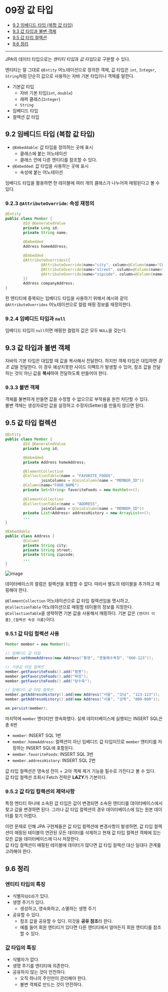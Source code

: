 # 09장 값 타입

* [9.2 임베디드 타입 (복합 값 타입)](#92-임베디드-타입-복합-값-타입)
* [9.3 값 타입과 불변 객체](#93-값-타입과-불변-객체)
* [9.5 값 타입 컬렉션](#95-값-타입-컬렉션)
* [9.6 정리](#96-정리)

---

JPA의 데이터 타입으로는 *엔티티 타입*과 *값 타입*으로 구분할 수 있다.

엔티티는 말 그대로 `@Entity` 어노테이션으로 정의한 객체, 값 타입은 `int`, `Integer`, `String`처럼 단순히 값으로 사용하는 자바 기본 타입이나 객체를 말한다.

* 기본값 타입
    * 자바 기본 타입(`int`, `double`)
    * 래퍼 클래스(`Integer`)
    * `String`
* 임베디드 타입
* 컬렉션 값 타입

## 9.2 임베디드 타입 (복합 값 타입)
* `@Embeddable`: 값 타입을 정의하는 곳에 표시
    * 클래스에 붙는 어노테이션
    * 클래스 안에 다른 엔티티를 참조할 수 있다.
* `@Embedded`: 값 타입을 사용하는 곳에 표시
    * 속성에 붙는 어노테이션

임베디드 타입을 활용하면 한 테이블에 여러 개의 클래스가 나누어져 매핑된다고 볼 수있다. 

### 9.2.3 `@AttributeOverride`: 속성 재정의
```java
@Entity
public class Member {
		@Id @GeneratedValue
		private Long id;
		private String name;
		
		@Embedded
		Address homeAddress;

		@Embedded
		@AttributeOverrides({
				@AttributeOverride(name="city", column=@Column(name="COMPANY_CITY")),
				@AttributeOverride(name="street", column=@Column(name="COMPANY_STREET")),
				@AttributeOverride(name="zipcode", column=@Column(name="COMPANY_ZIPCODE"))
		})
		Address companyAddress;
}
```
한 엔티티에 중복되는 임베디드 타입을 사용하기 위해서 예시와 같이 `@AttributeOverrides` 어노테이션으로 컬럼 매핑 정보를 재정의한다.

### 9.2.4 임베디드 타입과 `null`
임베디드 타입이 `null`이면 매핑한 컬럼의 값은 모두 `NULL`을 갖는다.

## 9.3 값 타입과 불변 객체
자바의 기본 타입은 대입할 때 값을 복사해서 전달한다. 하지만 객체 타입은 대입하면 *참조 값*을 전달한다. 이 경우 예상치못한 사이드 이펙트가 발생할 수 있어, 참조 값을 전달하는 것이 아닌 값을 **복사**하여 전달하도록 만들어야 한다.

### 9.3.3 불변 객체
객체를 불변하게 만들면 값을 수정할 수 없으므로 부작용을 원천 차단할 수 있다.<br>
불변 객체는 생성자로만 값을 설정하고 수정자(Setter)를 만들지 않으면 된다.

## 9.5 값 타입 컬렉션
```java
@Entity
public class Member {
		@Id @GeneratedValue
		private Long id;

		@Embedded
		private Address homeAddress;

		@ElementCollection
		@CollectionTable(name = "FAVORITE_FOODS",
				joinColumns = @JoinColumn(name = "MEMBER_ID"))
		@Column(name="FOOD_NAME")
		private Set<String> favoriteFoods = new HashSet<>();
		
		@ElementCollection
		@CollectionTable(name = "ADDRESS", 
				joinColumns = @JoinColumn(name = "MEMBER_ID"))
		private List<Address> addressHistory = new ArrayList<>();
		...
}

@Embeddable
public class Address {
		@Column
		private String city;
		private String street;
		private String zipcode;
		...
}
```
![image](https://github.com/rhyun9584/Today-I-Learned/assets/45452033/0d4d57a1-6019-4db8-a828-d29cbc5387cd)

데이터베이스의 컬럼은 컬렉션을 포함할 수 없다. 따라서 별도의 테이블을 추가하고 매핑해야 한다.

`@ElementCollection` 어노테이션으로 값 타입 컬렉션임을 명시하고, `@CollectionTable` 어노테이션으로 매핑할 테이블의 정보를 지정한다.<br>
`@CollectionTable`을 생략하면 기본 값을 사용해서 매핑하다. 기본 값은 `{엔티티 이름}_{컬렉션 속성 이름}`이다.

### 9.5.1 값 타입 컬렉션 사용
```java
Member member = new Member();

// 임베디드 값 타입
member.setHomeAddress(new Address("통영", "몽돌해수욕장", "660-123"));

// 기본값 타입 컬렉션
member.getFavoriteFoods().add("짬뽕");
member.getFavoriteFoods().add("짜장");
member.getFavoriteFoods().add("탕수육");

// 임베디드 값 타입 컬렉션
member.getAddressHistory().add(new Address("서울", "강남", "123-123"));
member.getAddressHistory().add(new Address("서울", "강북", "000-000"));

em.persist(member);
```

마지막에 `member` 엔티티만 영속화했다. 실제 데이터베이스에 실행되는 INSERT SQL은 총 6번
* `member`: INSERT SQL 1번
* `member.homeAddress`: 컬렉션이 아닌 임베디드 값 타입이므로 `member` 엔티티를 저장하는 INSERT SQL에 포함된다.
* `member.favoriteFoods`: INSERT SQL 3번
* `member.addressHistory`: INSERT SQL 2번

값 타입 컬렉션은 영속성 전이 + 고아 객체 제거 기능을 필수로 가진다고 볼 수 있다.<br>
값 타입 컬렉션 조회시 Fetch 전략은 **LAZY**가 기본이다.

### 9.5.2 값 타입 컬렉션의 제약사항
특정 엔티티 하나에 소속된 값 타입은 값이 변경되면 소속된 엔티티를 데이터베이스에서 찾고 값을 변경하면 된다. 그러나 값 타입 컬렉션의 경우 데이터베이스에 있는 원본 데이터를 찾기 어렵다.

이런 문제로 인해 JPA 구현체들은 값 타입 컬렉션에 변경사항이 발생하면, 값 타입 컬렉션이 매핑된 테이블의 연관된 모든 데이터를 삭제하고 현재 값 타입 컬렉션 객체에 있는 모든 값을 데이터베이스에 다시 저장한다.<br>
값 타입 컬렉션이 매핑된 테이블에 데이터가 많다면 값 타입 컬렉션 대신 일대다 관계를 고려해야 한다.

## 9.6 정리
### 엔티티 타입의 특징
* 식별자(`@Id`)가 있다.
* 생명 주기가 있다.
    * 생성하고, 영속화하고, 소멸하는 생명 주기
* 공유할 수 있다.
    * 참조 값을 공유할 수 있다. 이것을 **공유 참조**라 한다.
    * 예를 들어 회원 엔티티가 있다면 다른 엔티티에서 얼마든지 회원 엔티티를 참조할 수 있다.

### 값 타입의 특징
* 식별자가 없다.
* 생명 주기를 엔티티에 의존한다.
* 공유하지 않는 것이 안전하다.
    * 오직 하나의 주인만이 관리해야 한다.
    * 불변 객체로 만드는 것이 안전하다.
